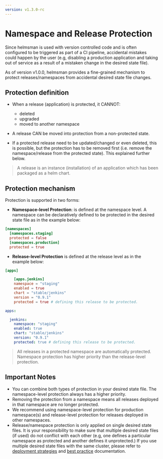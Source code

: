 ```yaml
---
version: v1.3.0-rc
---
```


# Namespace and Release Protection

Since helmsman is used with version controlled code and is often configured to be triggered as part of a CI pipeline, accidental mistakes could happen by the user (e.g, disabling a production application and taking out of service as a result of a mistaken change in the desired state file).

As of version v1.0.0, helmsman provides a fine-grained mechanism to protect releases/namespaces from accidental desired state file changes.

## Protection definition

- When a release (application) is protected, it CANNOT:
    - deleted
    - upgraded
    - moved to another namespace

- A release CAN be moved into protection from a non-protected state.
- If a protected release need to be updated/changed or even deleted, this is possible, but the protection has to be removed first (i.e. remove the namespace/release from the protected state). This explained further below.

> A release is an instance (installation) of an application which has been packaged as a helm chart.

## Protection mechanism
Protection is supported in two forms:

- **Namespace-level Protection**: is defined at the namespace level. A namespace can be declaratively defined to be protected in the desired state file as in the example below:

```toml
[namespaces]
  [namespaces.staging]
  protected = false
  [namespaces.production]
  protected = true

```

- **Release-level Protection** is defined at the release level as in the example below:

```toml
[apps]

    [apps.jenkins]
    namespace = "staging"
    enabled = true
    chart = "stable/jenkins"
    version = "0.9.1"
    protected = true # defining this release to be protected.
```

```yaml
apps:

  jenkins:
    namespace: "staging"
    enabled: true
    chart: "stable/jenkins"
    version: "0.9.1"
    protected: true # defining this release to be protected.
```

> All releases in a protected namespace are automatically protected. Namespace protection has higher priority than the release-level protection.

## Important Notes

- You can combine both types of protection in your desired state file. The namespace-level protection always has a higher priority.
- Removing the protection from a namespace means all releases deployed in that namespace are no longer protected.
- We recommend using namespace-level protection for production namespace(s) and release-level protection for releases deployed in other namespaces.
- Release/namespace protection is only applied on single desired state files. It is your responsibility to make sure that multiple desired state files (if used) do not conflict with each other (e.g, one defines a particular namespace as protected and another defines it unprotected.) If you use multiple desired state files with the same cluster, please refer to [deployment strategies](../../deployment_strategies.md) and [best practice](../../best_practice.md) documentation.
